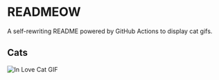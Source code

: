 # READMEOW

A self-rewriting README powered by GitHub Actions to display cat gifs.

## Cats

![In Love Cat GIF](https://media2.giphy.com/media/v1.Y2lkPTlhY2QwMmRhNmFwNXg1N3E1NTc4djBobDZvcXVoOWo0MHV5cW80OW5vdWdvZWt5diZlcD12MV9naWZzX3NlYXJjaCZjdD1n/MDJ9IbxxvDUQM/200.gif)
